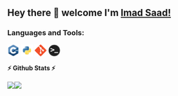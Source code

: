 ## Hey there 👋 welcome I'm [Imad Saad!](https://github.com/isaad18/)


<!-- <a href="https://app.daily.dev/isaad18"><img src="https://api.daily.dev/devcards/373cd6c9f709488bab5bdeec5a3635da.png?r=53n" width="400" alt="Imad Saad's Dev Card"/></a> -->

### Languages and Tools:

<code><img height="27" src="https://raw.githubusercontent.com/github/explore/80688e429a7d4ef2fca1e82350fe8e3517d3494d/topics/cpp/cpp.png" alt="cpp"></code>
<code><img height="27" src="https://raw.githubusercontent.com/github/explore/80688e429a7d4ef2fca1e82350fe8e3517d3494d/topics/python/python.png" alt="python"></code>
<code><img height="27" src="https://raw.githubusercontent.com/devicons/devicon/master/icons/git/git-original.svg" alt="git"></code>
<code><img height="27" src="https://raw.githubusercontent.com/github/explore/80688e429a7d4ef2fca1e82350fe8e3517d3494d/topics/terminal/terminal.png" alt="terminal"></code>

<summary><b>⚡ Github Stats ⚡</b></summary>

<br>
<img height="200em" src="https://github-readme-stats.vercel.app/api?username=isaad18&show_icons=true&hide_border=true&&count_private=true&include_all_commits=true" /><img height="200em" src="https://github-readme-stats.vercel.app/api/top-langs/?username=isaad18&exclude_repo=KNN-Image-Classification&show_icons=true&hide_border=true&layout=compact&langs_count=10"/>
